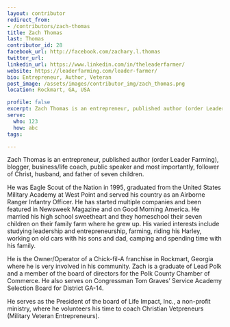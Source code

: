 ```yaml
---
layout: contributor
redirect_from:
- /contributors/zach-thomas
title: Zach Thomas
last: Thomas
contributor_id: 28
facebook_url: http://facebook.com/zachary.l.thomas
twitter_url: 
linkedin_url: https://www.linkedin.com/in/theleaderfarmer/
website: https://leaderfarming.com/leader-farmer/
bio: Entrepreneur, Author, Veteran
post_image: /assets/images/contributor_img/zach_thomas.png
location: Rockmart, GA, USA

profile: false
excerpt: Zach Thomas is an entrepreneur, published author (order Leader Farming), blogger, business/life coach, public speaker and most importantly, follower of Christ, husband, and father of seven children.
serve:
  who: 123
  how: abc
tags:

---
```

Zach Thomas is an entrepreneur, published author (order Leader Farming), blogger, business/life coach, public speaker and most importantly, follower of Christ, husband, and father of seven children.

He was Eagle Scout of the Nation in 1995, graduated from the United States Military Academy at West Point and served his country as an Airborne Ranger Infantry Officer. He has started multiple companies and been featured in Newsweek Magazine and on Good Morning America. He married his high school sweetheart and they homeschool their seven children on their family farm where he grew up. His varied interests include studying leadership and entrepreneurship, farming, riding his Harley, working on old cars with his sons and dad, camping and spending time with his family.

He is the Owner/Operator of a Chick-fil-A franchise in Rockmart, Georgia where he is very involved in his community. Zach is a graduate of Lead Polk and a member of the board of directors for the Polk County Chamber of Commerce.  He also serves on Congressman Tom Graves’ Service Academy Selection Board  for District GA-14.

He serves as the President of the board of Life Impact, Inc., a non-profit ministry, where he volunteers his time to coach Christian Vetpreneurs (Military Veteran Entrepreneurs).